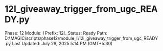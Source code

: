 # 12I_giveaway_trigger_from_ugc_READY.py

Phase: 12
Module: I
Prefix: 12I_
Status: Ready
Path: D:\MAGIC\scripts\phase12\module_I\12I_giveaway_trigger_from_ugc_READY.py
Last Updated: July 28, 2025 5:14 PM (GMT+5:30)